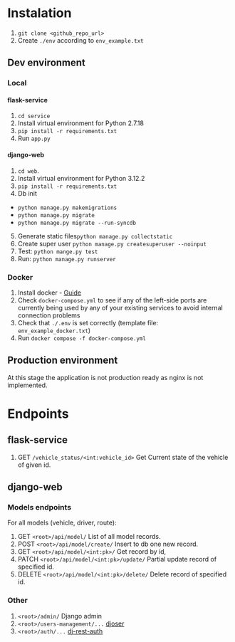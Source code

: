 # Instalation

1. `git clone <github_repo_url>`
2. Create `./env` according to `env_example.txt`

## Dev environment
### Local
#### flask-service
1. `cd service`
2. Install virtual environment for Python 2.7.18
3. `pip install -r requirements.txt`
4. Run `app.py`

#### django-web
1. `cd web`.
2. Install virtual environment for Python 3.12.2
3. `pip install -r requirements.txt`
4. Db init
- `python manage.py makemigrations`
- `python manage.py migrate`
- `python manage.py migrate --run-syncdb`
5. Generate static files`python manage.py collectstatic`
6. Create super user `python manage.py createsuperuser --noinput`
7. Test: `python mange.py test`
8. Run: `python manage.py runserver`

### Docker
1. Install docker - [Guide](https://docs.docker.com/desktop/install/windows-install/)
2. Check `docker-compose.yml` to see if any of the left-side ports are currently being used by any of your existing services to avoid internal connection problems
3. Check that `./.env` is set correctly (template file: `env_example_docker.txt`)
4. Run `docker compose -f docker-compose.yml`

## Production environment
At this stage the application is not production ready as nginx is not implemented.

# Endpoints
## flask-service
1. GET `/vehicle_status/<int:vehicle_id>`
Get Current state of the vehicle of given id.

## django-web
### Models endpoints
For all models (vehicle, driver, route):
1. GET `<root>/api/model/`
List of all model records.
2. POST `<root>/api/model/create/`
Insert to db one new record.
3. GET `<root>/api/model/<int:pk>/`
Get record by id,
4. PATCH `<root>/api/model/<int:pk>/update/`
Partial update record of specified id.
5. DELETE `<root>/api/model/<int:pk>/delete/`
Delete record of specified id.

### Other
1. `<root>/admin/`
Django admin
2. `<root>/users-management/...`
[djoser](https://djoser.readthedocs.io/en/latest/base_endpoints.html)
3. `<root>/auth/...`
[dj-rest-auth](https://dj-rest-auth.readthedocs.io/en/latest/api_endpoints.html#basic)
